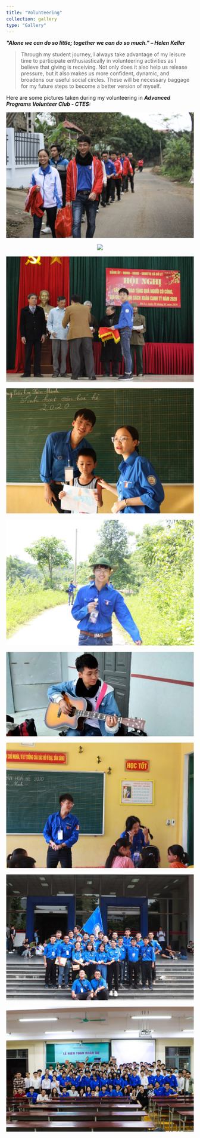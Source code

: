 ```yaml
---
title: "Volunteering"
collection: gallery
type: "Gallery"
---
```


***"Alone we can do so little; together we can do so much." – Helen Keller***


> Through my student journey, I always take advantage of my leisure time to participate enthusiastically in volunteering activities as I believe that giving is receiving. Not only does it also help us release pressure, but it also makes us more confident, dynamic, and broadens our useful social circles. These will be necessary baggage for my future steps to become a better version of myself.

Here are some pictures taken during my volunteering in ***Advanced Programs Volunteer Club - CTES:***

<p align="center">
  <img src="/images/gallery/Volunteering/1.jpg">
</p>

<p align="center">
  <img src="/images/gallery/Volunteering/2.JPG">
</p>

<p align="center">
  <img src="/images/gallery/Volunteering/3.JPG">
</p>

<p align="center">
  <img src="/images/gallery/Volunteering/4.JPG">
</p>

<p align="center">
  <img src="/images/gallery/Volunteering/5.jpg">
</p>

<p align="center">
  <img src="/images/gallery/Volunteering/6.JPG">
</p>

<p align="center">
  <img src="/images/gallery/Volunteering/7.JPG">
</p>

<p align="center">
  <img src="/images/gallery/Volunteering/8.JPG">

<p align="center">
  <img src="/images/gallery/Volunteering/9.JPG">
</p>
